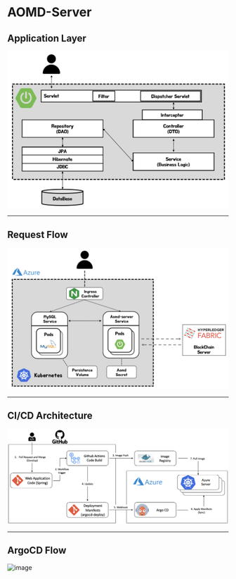 # AOMD-Server

## Application Layer
<img width="600" alt="image" src="static/spring.png">

---

## Request Flow
<img width="600" alt="image" src="static/requestFlow.png">

---

## CI/CD Architecture
<img width="600" alt="image" src="static/cicd.png">

---

## ArgoCD Flow
<img width="600" alt="image" src="static/aomd-server-argocd.gif)">

